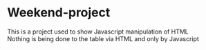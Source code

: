 # Weekend-project

This is a project used to show Javascript manipulation of HTML\
 Nothing is being done to the table via HTML and only by Javascript

